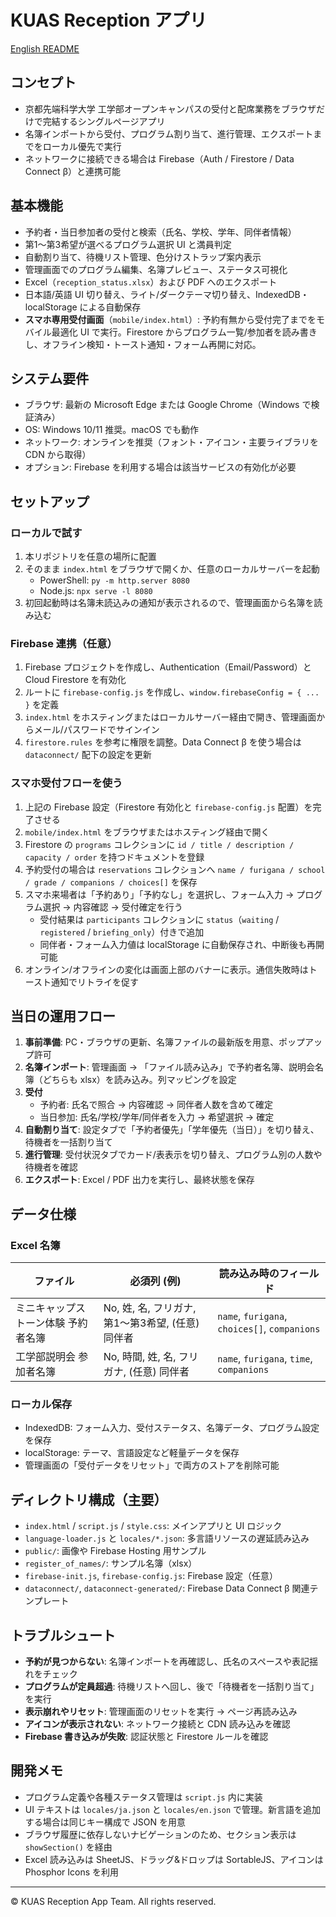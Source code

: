 # KUAS Reception アプリ

[English README](README_EN.md)

## コンセプト
- 京都先端科学大学 工学部オープンキャンパスの受付と配席業務をブラウザだけで完結するシングルページアプリ
- 名簿インポートから受付、プログラム割り当て、進行管理、エクスポートまでをローカル優先で実行
- ネットワークに接続できる場合は Firebase（Auth / Firestore / Data Connect β）と連携可能

## 基本機能
- 予約者・当日参加者の受付と検索（氏名、学校、学年、同伴者情報）
- 第1〜第3希望が選べるプログラム選択 UI と満員判定
- 自動割り当て、待機リスト管理、色分けストラップ案内表示
- 管理画面でのプログラム編集、名簿プレビュー、ステータス可視化
- Excel（`reception_status.xlsx`）および PDF へのエクスポート
- 日本語/英語 UI 切り替え、ライト/ダークテーマ切り替え、IndexedDB・localStorage による自動保存
- **スマホ専用受付画面**（`mobile/index.html`）: 予約有無から受付完了までをモバイル最適化 UI で実行。Firestore からプログラム一覧/参加者を読み書きし、オフライン検知・トースト通知・フォーム再開に対応。

## システム要件
- ブラウザ: 最新の Microsoft Edge または Google Chrome（Windows で検証済み）
- OS: Windows 10/11 推奨。macOS でも動作
- ネットワーク: オンラインを推奨（フォント・アイコン・主要ライブラリを CDN から取得）
- オプション: Firebase を利用する場合は該当サービスの有効化が必要

## セットアップ
### ローカルで試す
1. 本リポジトリを任意の場所に配置
2. そのまま `index.html` をブラウザで開くか、任意のローカルサーバーを起動
   - PowerShell: `py -m http.server 8080`
   - Node.js: `npx serve -l 8080`
3. 初回起動時は名簿未読込みの通知が表示されるので、管理画面から名簿を読み込む

### Firebase 連携（任意）
1. Firebase プロジェクトを作成し、Authentication（Email/Password）と Cloud Firestore を有効化
2. ルートに `firebase-config.js` を作成し、`window.firebaseConfig = { ... }` を定義
3. `index.html` をホスティングまたはローカルサーバー経由で開き、管理画面からメール/パスワードでサインイン
4. `firestore.rules` を参考に権限を調整。Data Connect β を使う場合は `dataconnect/` 配下の設定を更新

### スマホ受付フローを使う
1. 上記の Firebase 設定（Firestore 有効化と `firebase-config.js` 配置）を完了させる
2. `mobile/index.html` をブラウザまたはホスティング経由で開く
3. Firestore の `programs` コレクションに `id / title / description / capacity / order` を持つドキュメントを登録
4. 予約受付の場合は `reservations` コレクションへ `name / furigana / school / grade / companions / choices[]` を保存
5. スマホ来場者は「予約あり」「予約なし」を選択し、フォーム入力 → プログラム選択 → 内容確認 → 受付確定を行う
   - 受付結果は `participants` コレクションに `status`（`waiting` / `registered` / `briefing_only`）付きで追加
   - 同伴者・フォーム入力値は localStorage に自動保存され、中断後も再開可能
6. オンライン/オフラインの変化は画面上部のバナーに表示。通信失敗時はトースト通知でリトライを促す

## 当日の運用フロー
1. **事前準備**: PC・ブラウザの更新、名簿ファイルの最新版を用意、ポップアップ許可
2. **名簿インポート**: 管理画面 → 「ファイル読み込み」で予約者名簿、説明会名簿（どちらも xlsx）を読み込み。列マッピングを設定
3. **受付**
   - 予約者: 氏名で照合 → 内容確認 → 同伴者人数を含めて確定
   - 当日参加: 氏名/学校/学年/同伴者を入力 → 希望選択 → 確定
4. **自動割り当て**: 設定タブで「予約者優先」「学年優先（当日）」を切り替え、待機者を一括割り当て
5. **進行管理**: 受付状況タブでカード/表表示を切り替え、プログラム別の人数や待機者を確認
6. **エクスポート**: Excel / PDF 出力を実行し、最終状態を保存

## データ仕様
### Excel 名簿
| ファイル | 必須列 (例) | 読み込み時のフィールド |
| --- | --- | --- |
| ミニキャップストーン体験 予約者名簿 | No, 姓, 名, フリガナ, 第1〜第3希望, (任意) 同伴者 | `name`, `furigana`, `choices[]`, `companions` |
| 工学部説明会 参加者名簿 | No, 時間, 姓, 名, フリガナ, (任意) 同伴者 | `name`, `furigana`, `time`, `companions` |

### ローカル保存
- IndexedDB: フォーム入力、受付ステータス、名簿データ、プログラム設定を保存
- localStorage: テーマ、言語設定など軽量データを保存
- 管理画面の「受付データをリセット」で両方のストアを削除可能

## ディレクトリ構成（主要）
- `index.html` / `script.js` / `style.css`: メインアプリと UI ロジック
- `language-loader.js` と `locales/*.json`: 多言語リソースの遅延読み込み
- `public/`: 画像や Firebase Hosting 用サンプル
- `register_of_names/`: サンプル名簿（xlsx）
- `firebase-init.js`, `firebase-config.js`: Firebase 設定（任意）
- `dataconnect/`, `dataconnect-generated/`: Firebase Data Connect β 関連テンプレート

## トラブルシュート
- **予約が見つからない**: 名簿インポートを再確認し、氏名のスペースや表記揺れをチェック
- **プログラムが定員超過**: 待機リストへ回し、後で「待機者を一括割り当て」を実行
- **表示崩れやリセット**: 管理画面のリセットを実行 → ページ再読み込み
- **アイコンが表示されない**: ネットワーク接続と CDN 読み込みを確認
- **Firebase 書き込みが失敗**: 認証状態と Firestore ルールを確認

## 開発メモ
- プログラム定義や各種ステータス管理は `script.js` 内に実装
- UI テキストは `locales/ja.json` と `locales/en.json` で管理。新言語を追加する場合は同じキー構成で JSON を用意
- ブラウザ履歴に依存しないナビゲーションのため、セクション表示は `showSection()` を経由
- Excel 読み込みは SheetJS、ドラッグ&ドロップは SortableJS、アイコンは Phosphor Icons を利用

---

© KUAS Reception App Team. All rights reserved.

